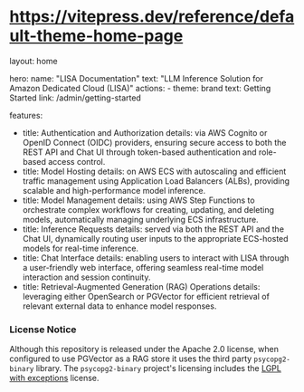 # https://vitepress.dev/reference/default-theme-home-page
layout: home

hero:
  name: "LISA Documentation"
  text: "LLM Inference Solution for Amazon Dedicated Cloud (LISA)"
  actions:
    - theme: brand
      text: Getting Started
      link: /admin/getting-started

features:
  - title: Authentication and Authorization
    details: via AWS Cognito or OpenID Connect (OIDC) providers, ensuring secure access to both the REST API and Chat UI through token-based authentication and role-based access control.
  - title: Model Hosting
    details: on AWS ECS with autoscaling and efficient traffic management using Application Load Balancers (ALBs), providing scalable and high-performance model inference.
  - title: Model Management
    details: using AWS Step Functions to orchestrate complex workflows for creating, updating, and deleting models, automatically managing underlying ECS infrastructure.
  - title: Inference Requests
    details: served via both the REST API and the Chat UI, dynamically routing user inputs to the appropriate ECS-hosted models for real-time inference.
  - title: Chat Interface
    details: enabling users to interact with LISA through a user-friendly web interface, offering seamless real-time model interaction and session continuity.
  - title: Retrieval-Augmented Generation (RAG) Operations
    details: leveraging either OpenSearch or PGVector for efficient retrieval of relevant external data to enhance model responses.


### License Notice

Although this repository is released under the Apache 2.0 license, when configured to use PGVector as a RAG store it uses
the third party `psycopg2-binary` library. The `psycopg2-binary` project's licensing includes the [LGPL with exceptions](https://github.com/psycopg/psycopg2/blob/master/LICENSE) license.
